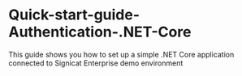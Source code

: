 # Quick-start-guide-Authentication-.NET-Core
This guide shows you how to set up a simple .NET Core application connected to Signicat Enterprise demo environment
